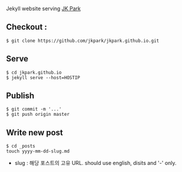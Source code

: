 Jekyll website serving [JK Park](http://jkpark.github.io)

## Checkout :

```console
$ git clone https://github.com/jkpark/jkpark.github.io.git
```

## Serve

```console
$ cd jkpark.github.io
$ jekyll serve --host=HOSTIP
```


## Publish

```console
$ git commit -m '...'
$ git push origin master
```

## Write new post

```console
$ cd _posts
touch yyyy-mm-dd-slug.md
```
 - slug : 해당 포스트의 고유 URL. should use english, disits and '-' only.

 

